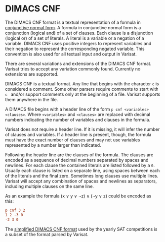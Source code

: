 # DIMACS CNF

The DIMACS CNF format is a textual representation of a formula in [conjunctive
normal form][cnf]. A formula in conjunctive normal form is a conjunction
(logical and) of a set of clauses. Each clause is a disjunction (logical or) of
a set of literals. A literal is a variable or a negation of a variable. DIMACS
CNF uses positive integers to represent variables and their negation to
represent the corresponding negated variable. This convention is also used for
all textual input and output in Varisat.

There are several variations and extensions of the DIMACS CNF format. Varisat
tries to accept any variation commonly found. Currently no extensions are
supported.

DIMACS CNF is a textual format. Any line that begins with the character `c` is
considered a comment. Some other parsers require comments to start with `c `
and/or support comments only at the beginning of a file. Varisat supports them
anywhere in the file.

A DIMACS file begins with a header line of the form `p cnf <variables>
<clauses>`. Where `<variables>` and `<clauses>` are replaced with decimal
numbers indicating the number of variables and clauses in the formula.

Varisat does not require a header line. If it is missing, it will infer the
number of clauses and variables. If a header line is present, though, the
formula must have the exact number of clauses and may not use variables
represented by a number larger than indicated.

Following the header line are the clauses of the formula. The clauses are
encoded as a sequence of decimal numbers separated by spaces and newlines. For
each clause the contained literals are listed followed by a `0`. Usually each
clause is listed on a separate line, using spaces between each of the literals
and the final zero. Sometimes long clauses use multiple lines. Varisat will
accept any combination of spaces and newlines as separators, including multiple
clauses on the same line.

As an example the formula (x ∨ y ∨ ¬z) ∧ (¬y ∨ z) could be encoded as this:

```cnf
p cnf 3 2
1 2 -3 0
-2 3 0
```

The [simplified DIMACS CNF format][simplified-dimacs] used by the
yearly SAT competitions is a subset of the format parsed by Varisat.

[cnf]: https://en.wikipedia.org/wiki/Conjunctive_normal_form
[simplified-dimacs]: https://web.archive.org/web/20190325181937/https://www.satcompetition.org/2009/format-benchmarks2009.html

